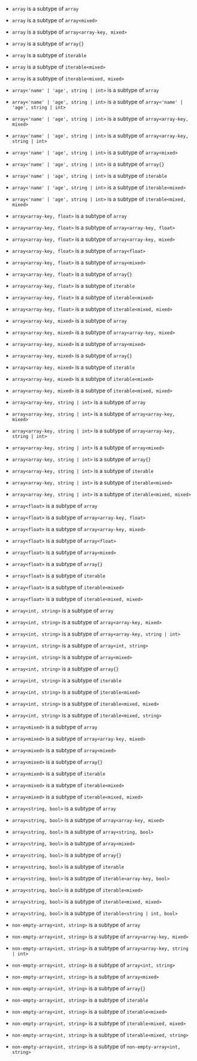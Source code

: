 - `array` is a subtype of `array`
- `array` is a subtype of `array<mixed>`
- `array` is a subtype of `array<array-key, mixed>`
- `array` is a subtype of `array{}`
- `array` is a subtype of `iterable`
- `array` is a subtype of `iterable<mixed>`
- `array` is a subtype of `iterable<mixed, mixed>`

- `array<'name' | 'age', string | int>` is a subtype of `array`
- `array<'name' | 'age', string | int>` is a subtype of `array<'name' | 'age', string | int>`
- `array<'name' | 'age', string | int>` is a subtype of `array<array-key, mixed>`
- `array<'name' | 'age', string | int>` is a subtype of `array<array-key, string | int>`
- `array<'name' | 'age', string | int>` is a subtype of `array<mixed>`
- `array<'name' | 'age', string | int>` is a subtype of `array{}`
- `array<'name' | 'age', string | int>` is a subtype of `iterable`
- `array<'name' | 'age', string | int>` is a subtype of `iterable<mixed>`
- `array<'name' | 'age', string | int>` is a subtype of `iterable<mixed, mixed>`

- `array<array-key, float>` is a subtype of `array`
- `array<array-key, float>` is a subtype of `array<array-key, float>`
- `array<array-key, float>` is a subtype of `array<array-key, mixed>`
- `array<array-key, float>` is a subtype of `array<float>`
- `array<array-key, float>` is a subtype of `array<mixed>`
- `array<array-key, float>` is a subtype of `array{}`
- `array<array-key, float>` is a subtype of `iterable`
- `array<array-key, float>` is a subtype of `iterable<mixed>`
- `array<array-key, float>` is a subtype of `iterable<mixed, mixed>`

- `array<array-key, mixed>` is a subtype of `array`
- `array<array-key, mixed>` is a subtype of `array<array-key, mixed>`
- `array<array-key, mixed>` is a subtype of `array<mixed>`
- `array<array-key, mixed>` is a subtype of `array{}`
- `array<array-key, mixed>` is a subtype of `iterable`
- `array<array-key, mixed>` is a subtype of `iterable<mixed>`
- `array<array-key, mixed>` is a subtype of `iterable<mixed, mixed>`

- `array<array-key, string | int>` is a subtype of `array`
- `array<array-key, string | int>` is a subtype of `array<array-key, mixed>`
- `array<array-key, string | int>` is a subtype of `array<array-key, string | int>`
- `array<array-key, string | int>` is a subtype of `array<mixed>`
- `array<array-key, string | int>` is a subtype of `array{}`
- `array<array-key, string | int>` is a subtype of `iterable`
- `array<array-key, string | int>` is a subtype of `iterable<mixed>`
- `array<array-key, string | int>` is a subtype of `iterable<mixed, mixed>`

- `array<float>` is a subtype of `array`
- `array<float>` is a subtype of `array<array-key, float>`
- `array<float>` is a subtype of `array<array-key, mixed>`
- `array<float>` is a subtype of `array<float>`
- `array<float>` is a subtype of `array<mixed>`
- `array<float>` is a subtype of `array{}`
- `array<float>` is a subtype of `iterable`
- `array<float>` is a subtype of `iterable<mixed>`
- `array<float>` is a subtype of `iterable<mixed, mixed>`

- `array<int, string>` is a subtype of `array`
- `array<int, string>` is a subtype of `array<array-key, mixed>`
- `array<int, string>` is a subtype of `array<array-key, string | int>`
- `array<int, string>` is a subtype of `array<int, string>`
- `array<int, string>` is a subtype of `array<mixed>`
- `array<int, string>` is a subtype of `array{}`
- `array<int, string>` is a subtype of `iterable`
- `array<int, string>` is a subtype of `iterable<mixed>`
- `array<int, string>` is a subtype of `iterable<mixed, mixed>`
- `array<int, string>` is a subtype of `iterable<mixed, string>`

- `array<mixed>` is a subtype of `array`
- `array<mixed>` is a subtype of `array<array-key, mixed>`
- `array<mixed>` is a subtype of `array<mixed>`
- `array<mixed>` is a subtype of `array{}`
- `array<mixed>` is a subtype of `iterable`
- `array<mixed>` is a subtype of `iterable<mixed>`
- `array<mixed>` is a subtype of `iterable<mixed, mixed>`

- `array<string, bool>` is a subtype of `array`
- `array<string, bool>` is a subtype of `array<array-key, mixed>`
- `array<string, bool>` is a subtype of `array<string, bool>`
- `array<string, bool>` is a subtype of `array<mixed>`
- `array<string, bool>` is a subtype of `array{}`
- `array<string, bool>` is a subtype of `iterable`
- `array<string, bool>` is a subtype of `iterable<array-key, bool>`
- `array<string, bool>` is a subtype of `iterable<mixed>`
- `array<string, bool>` is a subtype of `iterable<mixed, mixed>`
- `array<string, bool>` is a subtype of `iterable<string | int, bool>`

- `non-empty-array<int, string>` is a subtype of `array`
- `non-empty-array<int, string>` is a subtype of `array<array-key, mixed>`
- `non-empty-array<int, string>` is a subtype of `array<array-key, string | int>`
- `non-empty-array<int, string>` is a subtype of `array<int, string>`
- `non-empty-array<int, string>` is a subtype of `array<mixed>`
- `non-empty-array<int, string>` is a subtype of `array{}`
- `non-empty-array<int, string>` is a subtype of `iterable`
- `non-empty-array<int, string>` is a subtype of `iterable<mixed>`
- `non-empty-array<int, string>` is a subtype of `iterable<mixed, mixed>`
- `non-empty-array<int, string>` is a subtype of `iterable<mixed, string>`
- `non-empty-array<int, string>` is a subtype of `non-empty-array<int, string>`
